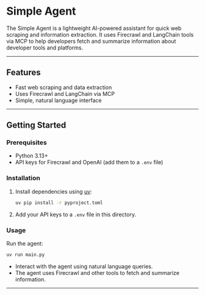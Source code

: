 # Simple Agent

The Simple Agent is a lightweight AI-powered assistant for quick web scraping and information extraction. It uses Firecrawl and LangChain tools via MCP to help developers fetch and summarize information about developer tools and platforms.

---

## Features

- Fast web scraping and data extraction
- Uses Firecrawl and LangChain via MCP
- Simple, natural language interface

---

## Getting Started

### Prerequisites

- Python 3.13+
- API keys for Firecrawl and OpenAI (add them to a `.env` file)

### Installation

1. Install dependencies using [uv](https://github.com/astral-sh/uv):
    ```zsh
    uv pip install -r pyproject.toml
    ```
2. Add your API keys to a `.env` file in this directory.

### Usage

Run the agent:
```zsh
uv run main.py
```

- Interact with the agent using natural language queries.
- The agent uses Firecrawl and other tools to fetch and summarize information.

---